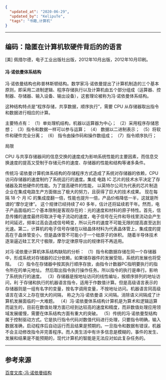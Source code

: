 ```json
{
  "updated_at": "2020-06-29",
  "updated_by": "KelipuTe",
  "tags": "书籍,计算机"
}
```

---

## 编码：隐匿在计算机软硬件背后的的语言

[美] 佩措尔德，电子工业出版社出版，2012年10月出版，2012年10月印刷。

#### 冯·诺依曼体系结构

冯·诺依曼结构也称普林斯顿结构。数学家冯·诺依曼提出了计算机制造的三个基本原则，即采用二进制逻辑、程序存储执行以及计算机由五个部分组成（运算器、控制器、存储器、输入设备、输出设备），这套理论被称为冯·诺依曼体系结构。

这种结构特点是“程序存储，共享数据，顺序执行”，需要 CPU 从存储器取出指令和数据进行相应的计算。

主要特点有：
（1）单处理机结构，机器以运算器为中心；
（2）采用程序存储思想；
（3）指令和数据一样可以参与运算；
（4） 数据以二进制表示；
（5）将软件和硬件完全分离；
（6） 指令由操作码和操作数组成；
（7）指令顺序执行；

局限

CPU 与共享存储器间的信息交换的速度成为影响系统性能的主要因素，而信息交换速度的提高又受制于存储元件的速度、存储器的性能和结构等诸多条件。

传统冯·诺依曼计算机体系结构的存储程序方式造成了系统对存储器的依赖，CPU 访问存储器的速度制约了系统运行的速度。集成 电路 IC 芯片的技术水平决定了存储器及其他硬件的性能。为了提高硬件的性能， 以英特尔公司为代表的芯片制造企业在集成电路生产方面做出了极大的努力，且获得了巨大的技术成果。 现在每隔 18 个 月 IC 的集成度翻一倍，性能也提升一倍，产品价格降低一半，这就是所谓的“摩尔定律”。 这个规律已经持续了40 多年，估计还将延续若干年。然而，电子产品面临的二个基本限制是客观存在的：光的速度和材料的原子特性。首先，信息传播的速度最终将取决于电子流动的速度，电子信号在元件和导线里流动会产生时间延迟，频率过高会造成信号畸变，所以元件的速度不可能无限的提高直至达到光速。第二，计算机的电子信号存储在以硅晶体材料为代表晶体管上，集成度的提高在于晶体管变小，但是晶体管不可能小于一个硅原子的体积。 随着半导体技术逐渐逼近硅工艺尺寸极限，摩尔定律原导出的规律将不再适用。

对冯·诺依曼计算机体系结构缺陷的分析：
（1）指令和数据存储在同一个存储器中，形成系统对存储器的过分依赖。如果储存器件的发展受阻，系统的发展也将受阻。
（2）指令在存储器中按其执行顺序存放，由指令计数器PC指明要执行的指令所在的单元地址。 然后取出指令执行操作任务。所以指令的执行是串行。影响了系统执行的速度。
（3）存储器是按地址访问的线性编址，按顺序排列的地址访问，利 于存储和执行的机器语言指令，适用于作数值计算。但是高级语言表示的存储器则是一组有名字的变量，按名字调用变量，不按地址访问。机器语言同高级语言在语义上存在很大的间隔， 称之为冯·诺依曼语 义间隔。消除语义间隔成了计算机发展面临的一大难题。
（4）冯·诺依曼体系结构计算机是为算术和逻辑运算而诞生的，目前在数值处理方面已经到达较高的速度和精度，而非数值处理应用领域发展缓慢，需要在体系结构方面有重大的突破。
（5）传统的冯·诺依曼型结构属于控制驱动方式。它是执行指令代码对数值代码进行处理，只要指令明确，输入数据准确，启动程序后自动运行而且结果是预期的。一旦指令和数据有错误，机器不会主动修改指令并完善程序。而人类生活中有许多信息是模糊的，事件的发生、发展和结果是不能预期的，现代计算机的智能是无法应对如此复杂任务的。

---

## 参考来源

[百度文库-冯·诺依曼结构](https://baike.baidu.com/item/%E5%86%AF%C2%B7%E8%AF%BA%E4%BE%9D%E6%9B%BC%E7%BB%93%E6%9E%84/9536784?fr=aladdin)